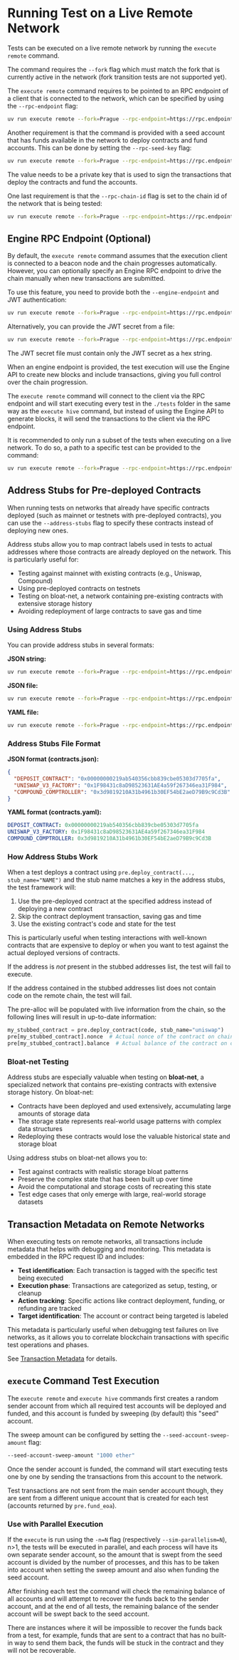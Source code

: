 # Running Test on a Live Remote Network

Tests can be executed on a live remote network by running the `execute remote` command.

The command requires the `--fork` flag which must match the fork that is currently active in the network (fork transition tests are not supported yet).

The `execute remote` command requires to be pointed to an RPC endpoint of a client that is connected to the network, which can be specified by using the `--rpc-endpoint` flag:

```bash
uv run execute remote --fork=Prague --rpc-endpoint=https://rpc.endpoint.io
```

Another requirement is that the command is provided with a seed account that has funds available in the network to deploy contracts and fund accounts. This can be done by setting the `--rpc-seed-key` flag:

```bash
uv run execute remote --fork=Prague --rpc-endpoint=https://rpc.endpoint.io --rpc-seed-key 0x000102030405060708090a0b0c0d0e0f101112131415161718191a1b1c1d1e1f
```

The value needs to be a private key that is used to sign the transactions that deploy the contracts and fund the accounts.

One last requirement is that the `--rpc-chain-id` flag is set to the chain id of the network that is being tested:

```bash
uv run execute remote --fork=Prague --rpc-endpoint=https://rpc.endpoint.io --rpc-seed-key 0x000102030405060708090a0b0c0d0e0f101112131415161718191a1b1c1d1e1f --rpc-chain-id 12345
```

## Engine RPC Endpoint (Optional)

By default, the `execute remote` command assumes that the execution client is connected to a beacon node and the chain progresses automatically. However, you can optionally specify an Engine RPC endpoint to drive the chain manually when new transactions are submitted.

To use this feature, you need to provide both the `--engine-endpoint` and JWT authentication:

```bash
uv run execute remote --fork=Prague --rpc-endpoint=https://rpc.endpoint.io --rpc-seed-key 0x000102030405060708090a0b0c0d0e0f101112131415161718191a1b1c1d1e1f --rpc-chain-id 12345 --engine-endpoint=https://engine.endpoint.io --engine-jwt-secret "your-jwt-secret-here"
```

Alternatively, you can provide the JWT secret from a file:

```bash
uv run execute remote --fork=Prague --rpc-endpoint=https://rpc.endpoint.io --rpc-seed-key 0x000102030405060708090a0b0c0d0e0f101112131415161718191a1b1c1d1e1f --rpc-chain-id 12345 --engine-endpoint=https://engine.endpoint.io --engine-jwt-secret-file /path/to/jwt-secret.txt
```

The JWT secret file must contain only the JWT secret as a hex string.

When an engine endpoint is provided, the test execution will use the Engine API to create new blocks and include transactions, giving you full control over the chain progression.

The `execute remote` command will connect to the client via the RPC endpoint and will start executing every test in the `./tests` folder in the same way as the `execute hive` command, but instead of using the Engine API to generate blocks, it will send the transactions to the client via the RPC endpoint.

It is recommended to only run a subset of the tests when executing on a live network. To do so, a path to a specific test can be provided to the command:

```bash
uv run execute remote --fork=Prague --rpc-endpoint=https://rpc.endpoint.io --rpc-seed-key 0x000102030405060708090a0b0c0d0e0f101112131415161718191a1b1c1d1e1f --rpc-chain-id 12345 ./tests/prague/eip7702_set_code_tx/test_set_code_txs.py::test_set_code_to_sstore
```

## Address Stubs for Pre-deployed Contracts

When running tests on networks that already have specific contracts deployed (such as mainnet or testnets with pre-deployed contracts), you can use the `--address-stubs` flag to specify these contracts instead of deploying new ones.

Address stubs allow you to map contract labels used in tests to actual addresses where those contracts are already deployed on the network. This is particularly useful for:

- Testing against mainnet with existing contracts (e.g., Uniswap, Compound)
- Using pre-deployed contracts on testnets
- Testing on bloat-net, a network containing pre-existing contracts with extensive storage history
- Avoiding redeployment of large contracts to save gas and time

### Using Address Stubs

You can provide address stubs in several formats:

**JSON string:**

```bash
uv run execute remote --fork=Prague --rpc-endpoint=https://rpc.endpoint.io --rpc-seed-key 0x000102030405060708090a0b0c0d0e0f101112131415161718191a1b1c1d1e1f --rpc-chain-id 12345 --address-stubs '{"DEPOSIT_CONTRACT": "0x00000000219ab540356cbb839cbe05303d7705fa", "UNISWAP_V3_FACTORY": "0x1F98431c8aD98523631AE4a59f267346ea31F984"}'
```

**JSON file:**

```bash
uv run execute remote --fork=Prague --rpc-endpoint=https://rpc.endpoint.io --rpc-seed-key 0x000102030405060708090a0b0c0d0e0f101112131415161718191a1b1c1d1e1f --rpc-chain-id 12345 --address-stubs ./contracts.json
```

**YAML file:**

```bash
uv run execute remote --fork=Prague --rpc-endpoint=https://rpc.endpoint.io --rpc-seed-key 0x000102030405060708090a0b0c0d0e0f101112131415161718191a1b1c1d1e1f --rpc-chain-id 12345 --address-stubs ./contracts.yaml
```

### Address Stubs File Format

**JSON format (contracts.json):**

```json
{
  "DEPOSIT_CONTRACT": "0x00000000219ab540356cbb839cbe05303d7705fa",
  "UNISWAP_V3_FACTORY": "0x1F98431c8aD98523631AE4a59f267346ea31F984",
  "COMPOUND_COMPTROLLER": "0x3d9819210A31b4961b30EF54bE2aeD79B9c9Cd3B"
}
```

**YAML format (contracts.yaml):**

```yaml
DEPOSIT_CONTRACT: 0x00000000219ab540356cbb839cbe05303d7705fa
UNISWAP_V3_FACTORY: 0x1F98431c8aD98523631AE4a59f267346ea31F984
COMPOUND_COMPTROLLER: 0x3d9819210A31b4961b30EF54bE2aeD79B9c9Cd3B
```

### How Address Stubs Work

When a test deploys a contract using `pre.deploy_contract(..., stub_name="NAME")` and the stub name matches a key in the address stubs, the test framework will:

1. Use the pre-deployed contract at the specified address instead of deploying a new contract
2. Skip the contract deployment transaction, saving gas and time
3. Use the existing contract's code and state for the test

This is particularly useful when testing interactions with well-known contracts that are expensive to deploy or when you want to test against the actual deployed versions of contracts.

If the address is _not_ present in the stubbed addresses list, the test will fail to execute.

If the address contained in the stubbed addresses list does not contain code on the remote chain, the test will fail.

The pre-alloc will be populated with live information from the chain, so the following lines will result in up-to-date information:

```python
my_stubbed_contract = pre.deploy_contract(code, stub_name="uniswap")
pre[my_stubbed_contract].nonce  # Actual nonce of the contract on chain
pre[my_stubbed_contract].balance  # Actual balance of the contract on chain
```

### Bloat-net Testing

Address stubs are especially valuable when testing on **bloat-net**, a specialized network that contains pre-existing contracts with extensive storage history. On bloat-net:

- Contracts have been deployed and used extensively, accumulating large amounts of storage data
- The storage state represents real-world usage patterns with complex data structures
- Redeploying these contracts would lose the valuable historical state and storage bloat

Using address stubs on bloat-net allows you to:

- Test against contracts with realistic storage bloat patterns
- Preserve the complex state that has been built up over time
- Avoid the computational and storage costs of recreating this state
- Test edge cases that only emerge with large, real-world storage datasets

## Transaction Metadata on Remote Networks

When executing tests on remote networks, all transactions include metadata that helps with debugging and monitoring. This metadata is embedded in the RPC request ID and includes:

- **Test identification**: Each transaction is tagged with the specific test being executed
- **Execution phase**: Transactions are categorized as setup, testing, or cleanup
- **Action tracking**: Specific actions like contract deployment, funding, or refunding are tracked
- **Target identification**: The account or contract being targeted is labeled

This metadata is particularly useful when debugging test failures on live networks, as it allows you to correlate blockchain transactions with specific test operations and phases.

See [Transaction Metadata](./transaction_metadata.md) for details.

## `execute` Command Test Execution

The `execute remote` and `execute hive` commands first creates a random sender account from which all required test accounts will be deployed and funded, and this account is funded by sweeping (by default) this "seed" account.

The sweep amount can be configured by setting the `--seed-account-sweep-amount` flag:

```bash
--seed-account-sweep-amount "1000 ether"
```

Once the sender account is funded, the command will start executing tests one by one by sending the transactions from this account to the network.

Test transactions are not sent from the main sender account though, they are sent from a different unique account that is created for each test (accounts returned by `pre.fund_eoa`).

### Use with Parallel Execution

If the `execute` is run using the `-n=N` flag (respectively `--sim-parallelism=N`), n>1, the tests will be executed in parallel, and each process will have its own separate sender account, so the amount that is swept from the seed account is divided by the number of processes, and this has to be taken into account when setting the sweep amount and also when funding the seed account.

After finishing each test the command will check the remaining balance of all accounts and will attempt to recover the funds back to the sender account, and at the end of all tests, the remaining balance of the sender account will be swept back to the seed account.

There are instances where it will be impossible to recover the funds back from a test, for example, funds that are sent to a contract that has no built-in way to send them back, the funds will be stuck in the contract and they will not be recoverable.
